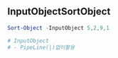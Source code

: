 ## InputObjectSortObject
```ps1
Sort-Object -InputObject 5,2,9,1

# InputObject
# - PipeLine(|)없이활용
```